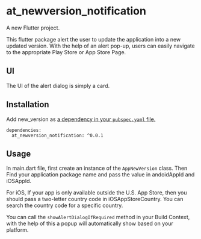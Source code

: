 # at_newversion_notification

A new Flutter project.

This flutter package alert the user to update the application into a new updated version.
With the help of an alert pop-up, users can easily navigate to the appropriate Play Store or App Store Page.

## UI
The UI of the alert dialog is simply a card.

## Installation
Add new_version as [a dependency in your `pubspec.yaml` file.](https://flutter.io/using-packages/)
```
dependencies:
  at_newversion_notification: ^0.0.1
```
## Usage
In main.dart file, first create an instance of the `AppNewVersion` class.
Then Find your application package name and pass the value in andoidAppId and iOSAppId.

For iOS, If your app is only available outside the U.S. App Store, then you should pass a two-letter country code in iOSAppStoreCountry. You can search the country code for a specific country.

You can call the `showAlertDialogIfRequired` method in your Build Context, with the help of this a popup will automatically show based on your platform.


